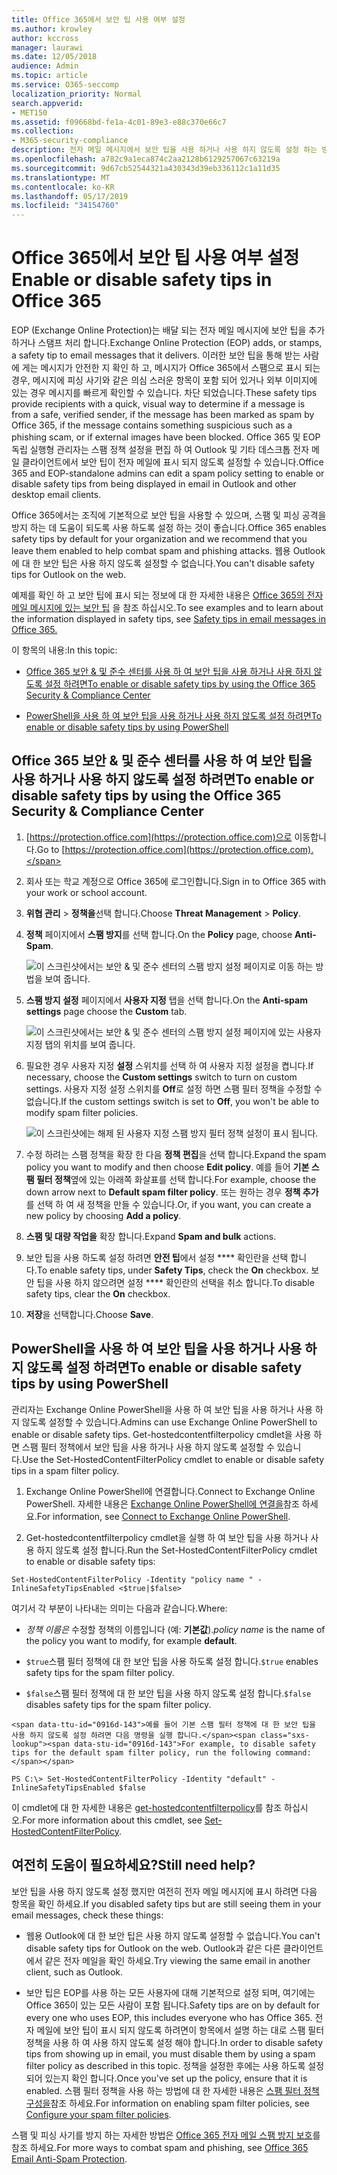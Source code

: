 ```yaml
---
title: Office 365에서 보안 팁 사용 여부 설정
ms.author: krowley
author: kccross
manager: laurawi
ms.date: 12/05/2018
audience: Admin
ms.topic: article
ms.service: O365-seccomp
localization_priority: Normal
search.appverid:
- MET150
ms.assetid: f09668bd-fe1a-4c01-89e3-e88c370e66c7
ms.collection:
- M365-security-compliance
description: 전자 메일 메시지에서 보안 팁을 사용 하거나 사용 하지 않도록 설정 하는 방법을 Office 365 및 EOP 관리자에 게 알립니다.
ms.openlocfilehash: a782c9a1eca874c2aa2128b6129257067c63219a
ms.sourcegitcommit: 9d67cb52544321a430343d39eb336112c1a11d35
ms.translationtype: MT
ms.contentlocale: ko-KR
ms.lasthandoff: 05/17/2019
ms.locfileid: "34154760"
---
```

# <a name="enable-or-disable-safety-tips-in-office-365"></a><span data-ttu-id="0916d-103">Office 365에서 보안 팁 사용 여부 설정</span><span class="sxs-lookup"><span data-stu-id="0916d-103">Enable or disable safety tips in Office 365</span></span>

<span data-ttu-id="0916d-104">EOP (Exchange Online Protection)는 배달 되는 전자 메일 메시지에 보안 팁을 추가 하거나 스탬프 처리 합니다.</span><span class="sxs-lookup"><span data-stu-id="0916d-104">Exchange Online Protection (EOP) adds, or stamps, a safety tip to email messages that it delivers.</span></span> <span data-ttu-id="0916d-105">이러한 보안 팁을 통해 받는 사람에 게는 메시지가 안전한 지 확인 하 고, 메시지가 Office 365에서 스팸으로 표시 되는 경우, 메시지에 피싱 사기와 같은 의심 스러운 항목이 포함 되어 있거나 외부 이미지에 있는 경우 메시지를 빠르게 확인할 수 있습니다. 차단 되었습니다.</span><span class="sxs-lookup"><span data-stu-id="0916d-105">These safety tips provide recipients with a quick, visual way to determine if a message is from a safe, verified sender, if the message has been marked as spam by Office 365, if the message contains something suspicious such as a phishing scam, or if external images have been blocked.</span></span> <span data-ttu-id="0916d-106">Office 365 및 EOP 독립 실행형 관리자는 스팸 정책 설정을 편집 하 여 Outlook 및 기타 데스크톱 전자 메일 클라이언트에서 보안 팁이 전자 메일에 표시 되지 않도록 설정할 수 있습니다.</span><span class="sxs-lookup"><span data-stu-id="0916d-106">Office 365 and EOP-standalone admins can edit a spam policy setting to enable or disable safety tips from being displayed in email in Outlook and other desktop email clients.</span></span> 
  
<span data-ttu-id="0916d-107">Office 365에서는 조직에 기본적으로 보안 팁을 사용할 수 있으며, 스팸 및 피싱 공격을 방지 하는 데 도움이 되도록 사용 하도록 설정 하는 것이 좋습니다.</span><span class="sxs-lookup"><span data-stu-id="0916d-107">Office 365 enables safety tips by default for your organization and we recommend that you leave them enabled to help combat spam and phishing attacks.</span></span> <span data-ttu-id="0916d-108">웹용 Outlook에 대 한 보안 팁은 사용 하지 않도록 설정할 수 없습니다.</span><span class="sxs-lookup"><span data-stu-id="0916d-108">You can't disable safety tips for Outlook on the web.</span></span>
  
<span data-ttu-id="0916d-109">예제를 확인 하 고 보안 팁에 표시 되는 정보에 대 한 자세한 내용은 [Office 365의 전자 메일 메시지에 있는 보안 팁](safety-tips-in-office-365.md) 을 참조 하십시오.</span><span class="sxs-lookup"><span data-stu-id="0916d-109">To see examples and to learn about the information displayed in safety tips, see [Safety tips in email messages in Office 365.](safety-tips-in-office-365.md)</span></span>
  
<span data-ttu-id="0916d-110">이 항목의 내용:</span><span class="sxs-lookup"><span data-stu-id="0916d-110">In this topic:</span></span>
  
- [<span data-ttu-id="0916d-111">Office 365 보안 &amp; 및 준수 센터를 사용 하 여 보안 팁을 사용 하거나 사용 하지 않도록 설정 하려면</span><span class="sxs-lookup"><span data-stu-id="0916d-111">To enable or disable safety tips by using the Office 365 Security &amp; Compliance Center</span></span>](enable-or-disable-safety-tips.md#SandCCsafetytip)
    
- [<span data-ttu-id="0916d-112">PowerShell을 사용 하 여 보안 팁을 사용 하거나 사용 하지 않도록 설정 하려면</span><span class="sxs-lookup"><span data-stu-id="0916d-112">To enable or disable safety tips by using PowerShell</span></span>](enable-or-disable-safety-tips.md#pshellsafetytip)
    
## <a name="to-enable-or-disable-safety-tips-by-using-the-office-365-security-amp-compliance-center"></a><span data-ttu-id="0916d-113">Office 365 보안 &amp; 및 준수 센터를 사용 하 여 보안 팁을 사용 하거나 사용 하지 않도록 설정 하려면</span><span class="sxs-lookup"><span data-stu-id="0916d-113">To enable or disable safety tips by using the Office 365 Security &amp; Compliance Center</span></span>
<span data-ttu-id="0916d-114"><a name="SandCCsafetytip"> </a></span><span class="sxs-lookup"><span data-stu-id="0916d-114"></span></span>

1. <span data-ttu-id="0916d-115">[https://protection.office.com](https://protection.office.com)으로 이동합니다.</span><span class="sxs-lookup"><span data-stu-id="0916d-115">Go to [https://protection.office.com](https://protection.office.com).</span></span>
    
2. <span data-ttu-id="0916d-116">회사 또는 학교 계정으로 Office 365에 로그인합니다.</span><span class="sxs-lookup"><span data-stu-id="0916d-116">Sign in to Office 365 with your work or school account.</span></span>
    
3. <span data-ttu-id="0916d-117">**위협 관리** \> **정책을**선택 합니다.</span><span class="sxs-lookup"><span data-stu-id="0916d-117">Choose **Threat Management** \> **Policy**.</span></span> 
    
4. <span data-ttu-id="0916d-118">**정책** 페이지에서 **스팸 방지**를 선택 합니다.</span><span class="sxs-lookup"><span data-stu-id="0916d-118">On the **Policy** page, choose **Anti-Spam**.</span></span>
    
    ![이 스크린샷에서는 보안 &amp; 및 준수 센터의 스팸 방지 설정 페이지로 이동 하는 방법을 보여 줍니다.](media/b8eb2ee3-2eb1-4ea2-b138-f6d7fb2e23de.png)
  
5. <span data-ttu-id="0916d-120">**스팸 방지 설정** 페이지에서 **사용자 지정** 탭을 선택 합니다.</span><span class="sxs-lookup"><span data-stu-id="0916d-120">On the **Anti-spam settings** page choose the **Custom** tab.</span></span> 
    
    ![이 스크린샷에서는 보안 &amp; 및 준수 센터의 스팸 방지 설정 페이지에 있는 사용자 지정 탭의 위치를 보여 줍니다.](media/1d688d23-e6f3-4de5-84a7-e8ce31786193.png)
  
6. <span data-ttu-id="0916d-122">필요한 경우 사용자 지정 **설정** 스위치를 선택 하 여 사용자 지정 설정을 켭니다.</span><span class="sxs-lookup"><span data-stu-id="0916d-122">If necessary, choose the **Custom settings** switch to turn on custom settings.</span></span> <span data-ttu-id="0916d-123">사용자 지정 설정 스위치를 **Off**로 설정 하면 스팸 필터 정책을 수정할 수 없습니다.</span><span class="sxs-lookup"><span data-stu-id="0916d-123">If the custom settings switch is set to **Off**, you won't be able to modify spam filter policies.</span></span>
    
    ![이 스크린샷에는 해제 된 사용자 지정 스팸 방지 필터 정책 설정이 표시 됩니다.](media/94f900ad-b556-4a31-a3ac-acfcd72e71b8.png)
  
7. <span data-ttu-id="0916d-125">수정 하려는 스팸 정책을 확장 한 다음 **정책 편집**을 선택 합니다.</span><span class="sxs-lookup"><span data-stu-id="0916d-125">Expand the spam policy you want to modify and then choose **Edit policy**.</span></span> <span data-ttu-id="0916d-126">예를 들어 **기본 스팸 필터 정책**옆에 있는 아래쪽 화살표를 선택 합니다.</span><span class="sxs-lookup"><span data-stu-id="0916d-126">For example, choose the down arrow next to **Default spam filter policy**.</span></span> <span data-ttu-id="0916d-127">또는 원하는 경우 **정책 추가**를 선택 하 여 새 정책을 만들 수 있습니다.</span><span class="sxs-lookup"><span data-stu-id="0916d-127">Or, if you want, you can create a new policy by choosing **Add a policy**.</span></span>
    
8. <span data-ttu-id="0916d-128">**스팸 및 대량 작업을** 확장 합니다.</span><span class="sxs-lookup"><span data-stu-id="0916d-128">Expand **Spam and bulk** actions.</span></span> 
    
9. <span data-ttu-id="0916d-129">보안 팁을 사용 하도록 설정 하려면 **안전 팁**에서 설정 \*\*\*\* 확인란을 선택 합니다.</span><span class="sxs-lookup"><span data-stu-id="0916d-129">To enable safety tips, under **Safety Tips**, check the **On** checkbox.</span></span> <span data-ttu-id="0916d-130">보안 팁을 사용 하지 않으려면 설정 \*\*\*\* 확인란의 선택을 취소 합니다.</span><span class="sxs-lookup"><span data-stu-id="0916d-130">To disable safety tips, clear the **On** checkbox.</span></span> 
    
10. <span data-ttu-id="0916d-131">**저장**을 선택합니다.</span><span class="sxs-lookup"><span data-stu-id="0916d-131">Choose **Save**.</span></span>
    
## <a name="to-enable-or-disable-safety-tips-by-using-powershell"></a><span data-ttu-id="0916d-132">PowerShell을 사용 하 여 보안 팁을 사용 하거나 사용 하지 않도록 설정 하려면</span><span class="sxs-lookup"><span data-stu-id="0916d-132">To enable or disable safety tips by using PowerShell</span></span>
<span data-ttu-id="0916d-133"><a name="pshellsafetytip"> </a></span><span class="sxs-lookup"><span data-stu-id="0916d-133"></span></span>

<span data-ttu-id="0916d-134">관리자는 Exchange Online PowerShell을 사용 하 여 보안 팁을 사용 하거나 사용 하지 않도록 설정할 수 있습니다.</span><span class="sxs-lookup"><span data-stu-id="0916d-134">Admins can use Exchange Online PowerShell to enable or disable safety tips.</span></span> <span data-ttu-id="0916d-135">Get-hostedcontentfilterpolicy cmdlet을 사용 하면 스팸 필터 정책에서 보안 팁을 사용 하거나 사용 하지 않도록 설정할 수 있습니다.</span><span class="sxs-lookup"><span data-stu-id="0916d-135">Use the Set-HostedContentFilterPolicy cmdlet to enable or disable safety tips in a spam filter policy.</span></span>
  
1. <span data-ttu-id="0916d-136">Exchange Online PowerShell에 연결합니다.</span><span class="sxs-lookup"><span data-stu-id="0916d-136">Connect to Exchange Online PowerShell.</span></span> <span data-ttu-id="0916d-137">자세한 내용은 [Exchange Online PowerShell에 연결을](http://go.microsoft.com/fwlink/p/?LinkId=396554)참조 하세요.</span><span class="sxs-lookup"><span data-stu-id="0916d-137">For information, see [Connect to Exchange Online PowerShell](http://go.microsoft.com/fwlink/p/?LinkId=396554).</span></span>
    
2. <span data-ttu-id="0916d-138">Get-hostedcontentfilterpolicy cmdlet을 실행 하 여 보안 팁을 사용 하거나 사용 하지 않도록 설정 합니다.</span><span class="sxs-lookup"><span data-stu-id="0916d-138">Run the Set-HostedContentFilterPolicy cmdlet to enable or disable safety tips:</span></span>
    
  ```
  Set-HostedContentFilterPolicy -Identity "policy name " -InlineSafetyTipsEnabled <$true|$false>
  ```

<span data-ttu-id="0916d-139">여기서 각 부분이 나타내는 의미는 다음과 같습니다.</span><span class="sxs-lookup"><span data-stu-id="0916d-139">Where:</span></span>
    
  -  <span data-ttu-id="0916d-140">*정책 이름은* 수정할 정책의 이름입니다 (예: **기본값**).</span><span class="sxs-lookup"><span data-stu-id="0916d-140">*policy name*  is the name of the policy you want to modify, for example **default**.</span></span>
    
  -  <span data-ttu-id="0916d-141">`$true`스팸 필터 정책에 대 한 보안 팁을 사용 하도록 설정 합니다.</span><span class="sxs-lookup"><span data-stu-id="0916d-141">`$true` enables safety tips for the spam filter policy.</span></span> 
    
  -  <span data-ttu-id="0916d-142">`$false`스팸 필터 정책에 대 한 보안 팁을 사용 하지 않도록 설정 합니다.</span><span class="sxs-lookup"><span data-stu-id="0916d-142">`$false` disables safety tips for the spam filter policy.</span></span> 
    
    <span data-ttu-id="0916d-143">예를 들어 기본 스팸 필터 정책에 대 한 보안 팁을 사용 하지 않도록 설정 하려면 다음 명령을 실행 합니다.</span><span class="sxs-lookup"><span data-stu-id="0916d-143">For example, to disable safety tips for the default spam filter policy, run the following command:</span></span>
    
  ```
  PS C:\> Set-HostedContentFilterPolicy -Identity "default" -InlineSafetyTipsEnabled $false
  ```

<span data-ttu-id="0916d-144">이 cmdlet에 대 한 자세한 내용은 [get-hostedcontentfilterpolicy](https://technet.microsoft.com/library/jj200781.aspx)를 참조 하십시오.</span><span class="sxs-lookup"><span data-stu-id="0916d-144">For more information about this cmdlet, see [Set-HostedContentFilterPolicy](https://technet.microsoft.com/library/jj200781.aspx).</span></span>
    
## <a name="still-need-help"></a><span data-ttu-id="0916d-145">여전히 도움이 필요하세요?</span><span class="sxs-lookup"><span data-stu-id="0916d-145">Still need help?</span></span>
<span data-ttu-id="0916d-146"><a name="pshellsafetytip"> </a></span><span class="sxs-lookup"><span data-stu-id="0916d-146"></span></span>

<span data-ttu-id="0916d-147">보안 팁을 사용 하지 않도록 설정 했지만 여전히 전자 메일 메시지에 표시 하려면 다음 항목을 확인 하세요.</span><span class="sxs-lookup"><span data-stu-id="0916d-147">If you disabled safety tips but are still seeing them in your email messages, check these things:</span></span>
  
- <span data-ttu-id="0916d-148">웹용 Outlook에 대 한 보안 팁은 사용 하지 않도록 설정할 수 없습니다.</span><span class="sxs-lookup"><span data-stu-id="0916d-148">You can't disable safety tips for Outlook on the web.</span></span> <span data-ttu-id="0916d-149">Outlook과 같은 다른 클라이언트에서 같은 전자 메일을 확인 하세요.</span><span class="sxs-lookup"><span data-stu-id="0916d-149">Try viewing the same email in another client, such as Outlook.</span></span>
    
- <span data-ttu-id="0916d-150">보안 팁은 EOP를 사용 하는 모든 사용자에 대해 기본적으로 설정 되며, 여기에는 Office 365이 있는 모든 사람이 포함 됩니다.</span><span class="sxs-lookup"><span data-stu-id="0916d-150">Safety tips are on by default for every one who uses EOP, this includes everyone who has Office 365.</span></span> <span data-ttu-id="0916d-151">전자 메일에 보안 팁이 표시 되지 않도록 하려면이 항목에서 설명 하는 대로 스팸 필터 정책을 사용 하 여 사용 하지 않도록 설정 해야 합니다.</span><span class="sxs-lookup"><span data-stu-id="0916d-151">In order to disable safety tips from showing up in email, you must disable them by using a spam filter policy as described in this topic.</span></span> <span data-ttu-id="0916d-152">정책을 설정한 후에는 사용 하도록 설정 되어 있는지 확인 합니다.</span><span class="sxs-lookup"><span data-stu-id="0916d-152">Once you've set up the policy, ensure that it is enabled.</span></span> <span data-ttu-id="0916d-153">스팸 필터 정책을 사용 하는 방법에 대 한 자세한 내용은 [스팸 필터 정책 구성을](https://technet.microsoft.com/library/jj200684.aspx)참조 하세요.</span><span class="sxs-lookup"><span data-stu-id="0916d-153">For information on enabling spam filter policies, see [Configure your spam filter policies](https://technet.microsoft.com/library/jj200684.aspx).</span></span>
    
<span data-ttu-id="0916d-154">스팸 및 피싱 사기를 방지 하는 자세한 방법은 [Office 365 전자 메일 스팸 방지 보호](anti-spam-protection.md)를 참조 하세요.</span><span class="sxs-lookup"><span data-stu-id="0916d-154">For more ways to combat spam and phishing, see [Office 365 Email Anti-Spam Protection](anti-spam-protection.md).</span></span>
  

